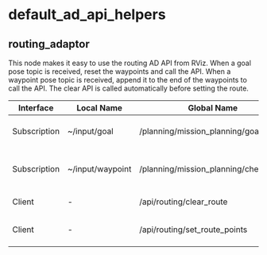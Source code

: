 # default_ad_api_helpers

## routing_adaptor

This node makes it easy to use the routing AD API from RViz.
When a goal pose topic is received, reset the waypoints and call the API.
When a waypoint pose topic is received, append it to the end of the waypoints to call the API.
The clear API is called automatically before setting the route.

| Interface    | Local Name       | Global Name                           | Description                 |
| ------------ | ---------------- | ------------------------------------- | --------------------------- |
| Subscription | ~/input/goal     | /planning/mission_planning/goal       | The goal pose of route.     |
| Subscription | ~/input/waypoint | /planning/mission_planning/checkpoint | The waypoint pose of route. |
| Client       | -                | /api/routing/clear_route              | The route clear API.        |
| Client       | -                | /api/routing/set_route_points         | The route points set API.   |
